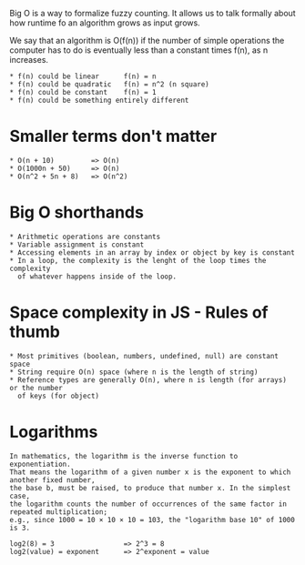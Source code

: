 Big O is a way to formalize fuzzy counting.
It allows us to talk formally about how runtime fo an algorithm grows as input grows.

We say that an algorithm is O(f(n)) if the number of simple operations the computer
has to do is eventually less than a constant times f(n), as n increases.

    * f(n) could be linear      f(n) = n
    * f(n) could be quadratic   f(n) = n^2 (n square)
    * f(n) could be constant    f(n) = 1
    * f(n) could be something entirely different

# Smaller terms don't matter
    * O(n + 10)         => O(n)
    * O(1000n + 50)     => O(n)
    * O(n^2 + 5n + 8)   => O(n^2)

# Big O shorthands
    * Arithmetic operations are constants
    * Variable assignment is constant
    * Accessing elements in an array by index or object by key is constant
    * In a loop, the complexity is the lenght of the loop times the complexity
      of whatever happens inside of the loop.

# Space complexity in JS - Rules of thumb
    * Most primitives (boolean, numbers, undefined, null) are constant space
    * String require O(n) space (where n is the length of string)
    * Reference types are generally O(n), where n is length (for arrays) or the number
      of keys (for object)

# Logarithms
    In mathematics, the logarithm is the inverse function to exponentiation.
    That means the logarithm of a given number x is the exponent to which another fixed number,
    the base b, must be raised, to produce that number x. In the simplest case, 
    the logarithm counts the number of occurrences of the same factor in repeated multiplication;
    e.g., since 1000 = 10 × 10 × 10 = 103, the "logarithm base 10" of 1000 is 3.

    log2(8) = 3                 => 2^3 = 8
    log2(value) = exponent      => 2^exponent = value

